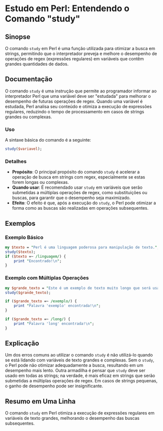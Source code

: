 <!--
Meta Description: # Estudo em Perl: Entendendo o Comando "study" ## Sinopse O comando `study` em Perl é uma função utilizada para otimizar a busca em strings, permitind...
Meta Keywords: study, perl, que, comando, texto
-->

# Estudo em Perl: Entendendo o Comando "study"

## Sinopse
O comando `study` em Perl é uma função utilizada para otimizar a busca em strings, permitindo que o interpretador preveja e melhore o desempenho de operações de regex (expressões regulares) em variáveis que contêm grandes quantidades de dados.

## Documentação
O comando `study` é uma instrução que permite ao programador informar ao interpretador Perl que uma variável deve ser "estudada" para melhorar o desempenho de futuras operações de regex. Quando uma variável é estudada, Perl analisa seu conteúdo e otimiza a execução de expressões regulares, reduzindo o tempo de processamento em casos de strings grandes ou complexas.

### Uso
A sintaxe básica do comando é a seguinte:

```perl
study($variavel);
```

### Detalhes
- **Propósito**: O principal propósito do comando `study` é acelerar a operação de busca em strings com regex, especialmente se estas forem longas ou complexas.
- **Quando usar**: É recomendado usar `study` em variáveis que serão submetidas a múltiplas operações de regex, como substituições ou buscas, para garantir que o desempenho seja maximizado.
- **Efeito**: O efeito é que, após a execução do `study`, o Perl pode otimizar a forma como as buscas são realizadas em operações subsequentes.

## Exemplos
### Exemplo Básico
```perl
my $texto = "Perl é uma linguagem poderosa para manipulação de texto.";
study($texto);
if ($texto =~ /linguagem/) {
    print "Encontrado!\n";
}
```

### Exemplo com Múltiplas Operações
```perl
my $grande_texto = "Este é um exemplo de texto muito longo que será usado para demonstrar o uso do estudo.";
study($grande_texto);

if ($grande_texto =~ /exemplo/) {
    print "Palavra 'exemplo' encontrada!\n";
}

if ($grande_texto =~ /long/) {
    print "Palavra 'long' encontrada!\n";
}
```

## Explicação
Um dos erros comuns ao utilizar o comando `study` é não utilizá-lo quando se está lidando com variáveis de texto grandes e complexas. Sem o `study`, o Perl pode não otimizar adequadamente a busca, resultando em um desempenho mais lento. Outra armadilha é pensar que `study` deve ser usado em todas as strings; na verdade, é mais eficaz em strings que serão submetidas a múltiplas operações de regex. Em casos de strings pequenas, o ganho de desempenho pode ser insignificante.

## Resumo em Uma Linha
O comando `study` em Perl otimiza a execução de expressões regulares em variáveis de texto grandes, melhorando o desempenho das buscas subsequentes.
